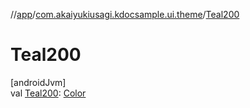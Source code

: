 //[app](../../index.md)/[com.akaiyukiusagi.kdocsample.ui.theme](index.md)/[Teal200](-teal200.md)

# Teal200

[androidJvm]\
val [Teal200](-teal200.md): [Color](https://developer.android.com/reference/kotlin/androidx/compose/ui/graphics/Color.html)
